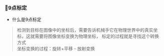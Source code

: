 ### 🐍9点标定
* 什么是9点标定
> 检测到目标在图像中的坐标后，需要告诉机械手它在物理世界中的真实坐标，这就需要将图像坐标变换为物理坐标，
标定的过程就是寻找这个转换方式  
> 坐标变换的过程：旋转+平移 - 放射变换
